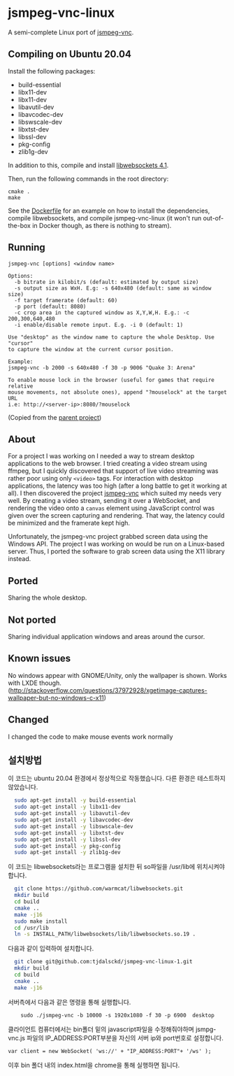 # jsmpeg-vnc-linux
A semi-complete Linux port of [jsmpeg-vnc](https://github.com/phoboslab/jsmpeg-vnc).

## Compiling on Ubuntu 20.04
Install the following packages:

- build-essential
- libx11-dev
- libx11-dev
- libavutil-dev
- libavcodec-dev
- libswscale-dev
- libxtst-dev
- libssl-dev
- pkg-config
- zlib1g-dev

In addition to this, compile and install [libwebsockets 4.1](https://github.com/warmcat/libwebsockets/tree/v4.1-stable).

Then, run the following commands in the root directory:

```
cmake .
make
```

See the [Dockerfile](Dockerfile) for an example on how to install the dependencies, compile libwebsockets, and compile jsmpeg-vnc-linux (it won't run out-of-the-box in Docker though, as there is nothing to stream).

## Running

```
jsmpeg-vnc [options] <window name>

Options:
  -b bitrate in kilobit/s (default: estimated by output size)
  -s output size as WxH. E.g: -s 640x480 (default: same as window size)
  -f target framerate (default: 60)
  -p port (default: 8080)
  -c crop area in the captured window as X,Y,W,H. E.g.: -c 200,300,640,480
  -i enable/disable remote input. E.g. -i 0 (default: 1)

Use "desktop" as the window name to capture the whole Desktop. Use "cursor"
to capture the window at the current cursor position.

Example:
jsmpeg-vnc -b 2000 -s 640x480 -f 30 -p 9006 "Quake 3: Arena"

To enable mouse lock in the browser (useful for games that require relative
mouse movements, not absolute ones), append "?mouselock" at the target URL
i.e: http://<server-ip>:8080/?mouselock
```
(Copied from the [parent project](https://github.com/phoboslab/jsmpeg-vnc))

## About
For a project I was working on I needed a way to stream desktop applications to the web browser. I tried creating a video stream using ffmpeg, but I quickly discovered that support of live video streaming was rather poor using only `<video>` tags. For interaction with desktop applications, the latency was too high (after a long battle to get it working at all). I then discovered the project [jsmpeg-vnc](https://github.com/phoboslab/jsmpeg-vnc) which suited my needs very well. By creating a video stream, sending it over a WebSocket, and rendering the video onto a `canvas` element using JavaScript control was given over the screen capturing and rendering. That way, the latency could be minimized and the framerate kept high.

Unfortunately, the jsmpeg-vnc project grabbed screen data using the Windows API. The project I was working on would be run on a Linux-based server. Thus, I ported the software to grab screen data using the X11 library instead.


## Ported
Sharing the whole desktop.

## Not ported
Sharing individual application windows and areas around the cursor.

## Known issues
No windows appear with GNOME/Unity, only the wallpaper is shown. Works with LXDE though.  (http://stackoverflow.com/questions/37972928/xgetimage-captures-wallpaper-but-no-windows-c-x11)

## Changed 
I changed the code to make mouse events work normally





## 설치방법
이 코드는 ubuntu 20.04 환경에서 정상적으로 작동했습니다. 다른 환경은 테스트하지 않았습니다.

```bash
  sudo apt-get install -y build-essential
  sudo apt-get install -y libx11-dev
  sudo apt-get install -y libavutil-dev
  sudo apt-get install -y libavcodec-dev
  sudo apt-get install -y libswscale-dev
  sudo apt-get install -y libxtst-dev
  sudo apt-get install -y libssl-dev
  sudo apt-get install -y pkg-config
  sudo apt-get install -y zlib1g-dev

```
이 코드는 libwebsockets라는 프로그램을 설치한 뒤 so파일을 /usr/lib에 위치시켜야 합니다.
```bash
  git clone https://github.com/warmcat/libwebsockets.git
  mkdir build
  cd build
  cmake ..
  make -j16
  sudo make install
  cd /usr/lib
  ln -s INSTALL_PATH/libwebsockets/lib/libwebsockets.so.19 .
```
다음과 같이 입력하여 설치합니다.
```bash
  git clone git@github.com:tjdalsckd/jsmpeg-vnc-linux-1.git
  mkdir build
  cd build
  cmake ..
  make -j16

```
서버측에서 다음과 같은 명령을 통해 실행합니다.

```
    sudo ./jsmpeg-vnc -b 10000 -s 1920x1080 -f 30 -p 6900  desktop
```

클라이언트 컴퓨터에서는 bin폴더 밑의 javascript파일을 수정해줘야하며 jsmpg-vnc.js 파일의  IP_ADDRESS:PORT부분을 자신의 서버 ip와 port번호로 설정합니다.
```
var client = new WebSocket( 'ws://' + "IP_ADDRESS:PORT"+ '/ws' );

```
이후 bin 폴더 내의 index.html을 chrome을 통해 실행하면 됩니다.
